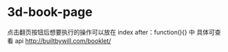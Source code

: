 # 3d-book-page
点击翻页按钮后想要执行的操作可以放在 index after：function(){} 中
具体可查看 api   http://builtbywill.com/booklet/
